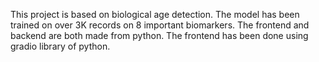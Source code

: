 This project is based on biological age detection. The model has been trained on over 3K records on 8 important biomarkers.
The frontend and backend are both made from python. The frontend has been done using gradio library of python.
